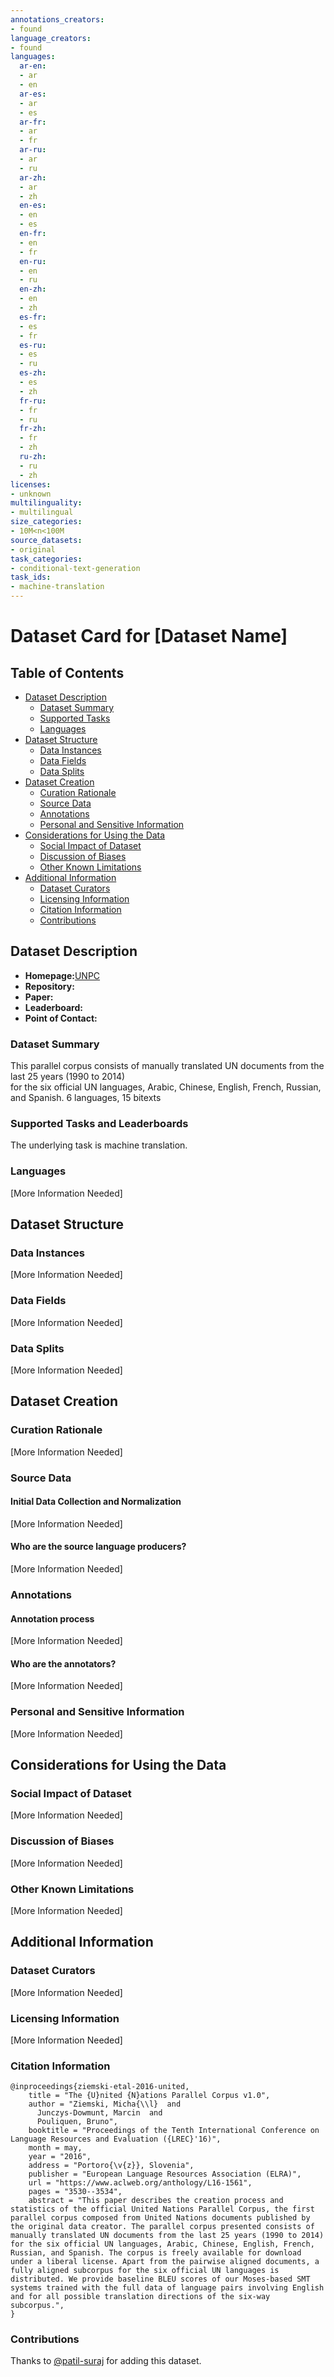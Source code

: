 ```yaml
---
annotations_creators:
- found
language_creators:
- found
languages:
  ar-en:
  - ar
  - en
  ar-es:
  - ar
  - es
  ar-fr:
  - ar
  - fr
  ar-ru:
  - ar
  - ru
  ar-zh:
  - ar
  - zh
  en-es:
  - en
  - es
  en-fr:
  - en
  - fr
  en-ru:
  - en
  - ru
  en-zh:
  - en
  - zh
  es-fr:
  - es
  - fr
  es-ru:
  - es
  - ru
  es-zh:
  - es
  - zh
  fr-ru:
  - fr
  - ru
  fr-zh:
  - fr
  - zh
  ru-zh:
  - ru
  - zh
licenses:
- unknown
multilinguality:
- multilingual
size_categories:
- 10M<n<100M
source_datasets:
- original
task_categories:
- conditional-text-generation
task_ids:
- machine-translation
---
```


# Dataset Card for [Dataset Name]

## Table of Contents
- [Dataset Description](#dataset-description)
  - [Dataset Summary](#dataset-summary)
  - [Supported Tasks](#supported-tasks-and-leaderboards)
  - [Languages](#languages)
- [Dataset Structure](#dataset-structure)
  - [Data Instances](#data-instances)
  - [Data Fields](#data-instances)
  - [Data Splits](#data-instances)
- [Dataset Creation](#dataset-creation)
  - [Curation Rationale](#curation-rationale)
  - [Source Data](#source-data)
  - [Annotations](#annotations)
  - [Personal and Sensitive Information](#personal-and-sensitive-information)
- [Considerations for Using the Data](#considerations-for-using-the-data)
  - [Social Impact of Dataset](#social-impact-of-dataset)
  - [Discussion of Biases](#discussion-of-biases)
  - [Other Known Limitations](#other-known-limitations)
- [Additional Information](#additional-information)
  - [Dataset Curators](#dataset-curators)
  - [Licensing Information](#licensing-information)
  - [Citation Information](#citation-information)
  - [Contributions](#contributions)

## Dataset Description

- **Homepage:**[UNPC](http://opus.nlpl.eu/UNPC.php)
- **Repository:**
- **Paper:**
- **Leaderboard:**
- **Point of Contact:**

### Dataset Summary

This parallel corpus consists of manually translated UN documents from the last 25 years (1990 to 2014) \
for the six official UN languages, Arabic, Chinese, English, French, Russian, and Spanish.
6 languages, 15 bitexts

### Supported Tasks and Leaderboards

The underlying task is machine translation.

### Languages

[More Information Needed]

## Dataset Structure

### Data Instances

[More Information Needed]

### Data Fields

[More Information Needed]

### Data Splits

[More Information Needed]

## Dataset Creation

### Curation Rationale

[More Information Needed]

### Source Data

#### Initial Data Collection and Normalization

[More Information Needed]

#### Who are the source language producers?

[More Information Needed]

### Annotations

#### Annotation process

[More Information Needed]

#### Who are the annotators?

[More Information Needed]

### Personal and Sensitive Information

[More Information Needed]

## Considerations for Using the Data

### Social Impact of Dataset

[More Information Needed]

### Discussion of Biases

[More Information Needed]

### Other Known Limitations

[More Information Needed]

## Additional Information

### Dataset Curators

[More Information Needed]

### Licensing Information

[More Information Needed]

### Citation Information

```
@inproceedings{ziemski-etal-2016-united,
    title = "The {U}nited {N}ations Parallel Corpus v1.0",
    author = "Ziemski, Micha{\\l}  and
      Junczys-Dowmunt, Marcin  and
      Pouliquen, Bruno",
    booktitle = "Proceedings of the Tenth International Conference on Language Resources and Evaluation ({LREC}'16)",
    month = may,
    year = "2016",
    address = "Portoro{\v{z}}, Slovenia",
    publisher = "European Language Resources Association (ELRA)",
    url = "https://www.aclweb.org/anthology/L16-1561",
    pages = "3530--3534",
    abstract = "This paper describes the creation process and statistics of the official United Nations Parallel Corpus, the first parallel corpus composed from United Nations documents published by the original data creator. The parallel corpus presented consists of manually translated UN documents from the last 25 years (1990 to 2014) for the six official UN languages, Arabic, Chinese, English, French, Russian, and Spanish. The corpus is freely available for download under a liberal license. Apart from the pairwise aligned documents, a fully aligned subcorpus for the six official UN languages is distributed. We provide baseline BLEU scores of our Moses-based SMT systems trained with the full data of language pairs involving English and for all possible translation directions of the six-way subcorpus.",
}
```
### Contributions

Thanks to [@patil-suraj](https://github.com/patil-suraj) for adding this dataset.